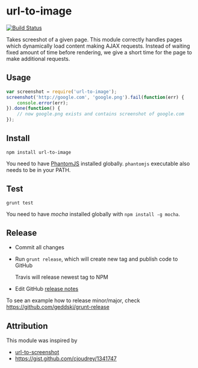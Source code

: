 # url-to-image

[![Build Status](https://travis-ci.org/kimmobrunfeldt/url-to-image.png?branch=master)](https://travis-ci.org/kimmobrunfeldt/url-to-image)

Takes screeshot of a given page. This module correctly handles pages which dynamically load content making AJAX requests.
Instead of waiting fixed amount of time before rendering, we give a short time for the page to make additional requests.

## Usage

```javascript
var screenshot = require('url-to-image');
screenshot('http://google.com', 'google.png').fail(function(err) {
    console.error(err);
}).done(function() {
    // now google.png exists and contains screenshot of google.com
});
```

## Install

    npm install url-to-image

You need to have [PhantomJS](http://phantomjs.org/) installed globally. `phantomjs` executable also needs to be in your PATH.

## Test

    grunt test

You need to have *mocha* installed globally with `npm install -g mocha`.

## Release

* Commit all changes
* Run `grunt release`, which will create new tag and publish code to GitHub

    Travis will release newest tag to NPM

* Edit GitHub [release notes](releases)


To see an example how to release minor/major, check https://github.com/geddski/grunt-release

## Attribution

This module was inspired by

* [url-to-screenshot](https://github.com/juliangruber/url-to-screenshot)
* https://gist.github.com/cjoudrey/1341747
